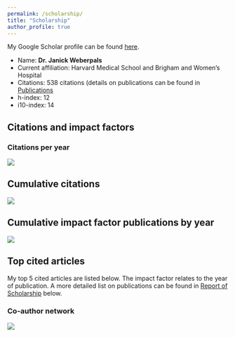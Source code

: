 ```yaml
---
permalink: /scholarship/
title: "Scholarship"
author_profile: true
---
```


My Google Scholar profile can be found
[here](https://scholar.google.com/citations?user=B59js_8AAAAJ&hl=en).

-   Name: **Dr. Janick Weberpals**
-   Current affiliation: Harvard Medical School and Brigham and Women’s
    Hospital
-   Citations: 538 citations (details on publications can be found in
    [Publications](https://janickweberpals.github.io/files/publications.html)
-   h-index: 12
-   i10-index: 14

## Citations and impact factors

### Citations per year

<img src="/Users/janick/Documents/R_projects/janickweberpals.github.io/_scholarship/scholarship_files/figure-markdown_strict/unnamed-chunk-2-1.png" style="display: block; margin: auto auto auto 0;" />

## Cumulative citations

<img src="/Users/janick/Documents/R_projects/janickweberpals.github.io/_scholarship/scholarship_files/figure-markdown_strict/unnamed-chunk-3-1.png" style="display: block; margin: auto auto auto 0;" />

## Cumulative impact factor publications by year

<img src="/Users/janick/Documents/R_projects/janickweberpals.github.io/_scholarship/scholarship_files/figure-markdown_strict/unnamed-chunk-4-1.png" style="display: block; margin: auto auto auto 0;" />

## Top cited articles

My top 5 cited articles are listed below. The impact factor relates to
the year of publication. A more detailed list on publications can be
found in [Report of
Scholarship](https://janickweberpals.github.io/scholarship/#Report_of_Scholarship)
below.

### Co-author network

<img src="/Users/janick/Documents/R_projects/janickweberpals.github.io/_scholarship/scholarship_files/figure-markdown_strict/unnamed-chunk-6-1.png" style="display: block; margin: auto auto auto 0;" />
